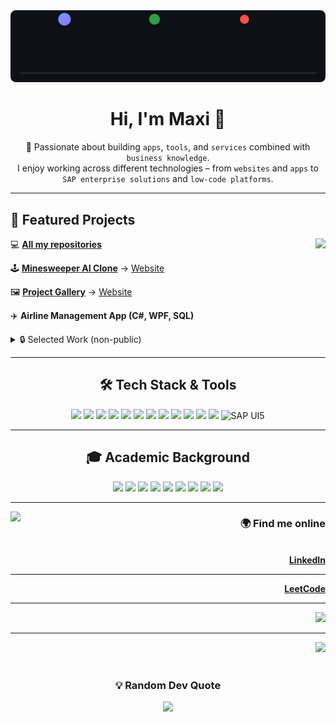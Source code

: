 <img src="assets/falling-balls.svg" alt="falling balls animation" />

<h1 align="center">Hi, I'm Maxi 👋</h1>
<p align="center">
  🚀 Passionate about building <code>apps</code>, <code>tools</code>, and <code>services</code> combined with <code>business knowledge</code>.<br>
  I enjoy working across different technologies – from <code>websites</code> and <code>apps</code> to <code>SAP enterprise solutions</code> and <code>low-code platforms</code>.
</p>

<hr>

<h2 align="left">📂 Featured Projects</h2>

<img align="right" src="https://github-readme-stats.vercel.app/api/top-langs/?username=Maximilian2306&layout=compact&theme=radical" />

<div align="left">
  <p>💻 <a href="https://github.com/Maximilian2306?tab=repositories"><b>All my repositories</b></a></p>
  <p>🕹️ <a href="https://github.com/Maximilian2306/Minesweeper_AI_v2"><b>Minesweeper AI Clone</b></a> → <a href="https:/maximilian2306.github.io/Minesweeper_AI_v2">Website</a></p>  
  <p>🖼️ <a href="https://github.com/Maximilian2306/Project-Gallery"><b>Project Gallery</b></a> → <a href="https://maximilian2306.github.io/Project-Gallery">Website</a></p>  
  <p>✈️ <b>Airline Management App (C#, WPF, SQL)</b></p>  
</div>

<details>
  <summary>🔒 Selected Work (non-public)</summary>
<br>
  <ul>
    <li><code>SAP UI5 Document Scanner</code> → Built with SAP BAS, enabled scanning, uploading and managing documents (10 months, team project)</li>
    <li><code>Low-Code Customer Management App</code> → Queue management with QR registration and external system Integration (Excel) (4 months, technical architect & UI dev)</li>
    <li><code>Cinema Management App</code> → Desktop app with database Integration built with C#, WPF and SQL (2 month, university project)</li>
    <li><code>Process Modeling (ARIS Connect)</code> → Created and managed business process models (EPK) (university project, team lead)</li>
  </ul>
</details>

<hr>

<h2 align="center">🛠️ Tech Stack & Tools</h2>
<div align="center">
  <!-- Languages -->
  <img src="https://cdn.jsdelivr.net/gh/devicons/devicon/icons/java/java-original.svg" width="40"/>
  <img src="https://cdn.jsdelivr.net/gh/devicons/devicon/icons/csharp/csharp-original.svg" width="40"/>
  <img src="https://cdn.jsdelivr.net/gh/devicons/devicon/icons/javascript/javascript-original.svg" width="40"/>
  <img src="https://cdn.jsdelivr.net/gh/devicons/devicon/icons/r/r-original.svg" width="40"/>
  <img src="https://cdn.jsdelivr.net/gh/devicons/devicon@latest/icons/azuresqldatabase/azuresqldatabase-original.svg" width="40"/>

  <!-- Web & Frameworks -->
  <img src="https://cdn.jsdelivr.net/gh/devicons/devicon/icons/html5/html5-original.svg" width="40"/>
  <img src="https://cdn.jsdelivr.net/gh/devicons/devicon/icons/css3/css3-original.svg" width="40"/>
  <img src="https://cdn.jsdelivr.net/gh/devicons/devicon/icons/react/react-original.svg" width="40"/>

  <!-- Tools -->
  <img src="https://cdn.jsdelivr.net/gh/devicons/devicon/icons/git/git-original.svg" width="40"/>
  <img src="https://cdn.jsdelivr.net/gh/devicons/devicon/icons/postman/postman-original.svg" width="40"/>
  <img src="https://cdn.jsdelivr.net/gh/devicons/devicon/icons/figma/figma-original.svg" width="40"/>
  <img src="https://cdn.jsdelivr.net/gh/devicons/devicon/icons/windows8/windows8-original.svg" width="40"/>
  <img src="https://upload.wikimedia.org/wikipedia/commons/5/59/SAP_2011_logo.svg" width="80" title="SAP UI5"/>
</div>

<hr>

<h2 align="center">🎓 Academic Background</h2>
<div align="center">
<img src="https://img.shields.io/badge/Software%20Development-BD93F9?style=for-the-badge&logo=github&logoColor=black" />
<img src="https://img.shields.io/badge/Object--Oriented%20Programming-FF8C00?style=for-the-badge&logo=java&logoColor=black" />
<img src="https://img.shields.io/badge/Databases-DC143C?style=for-the-badge&logo=mysql&logoColor=black" />
<img src="https://img.shields.io/badge/Web%20Development-228B22?style=for-the-badge&logo=html5&logoColor=black" />
<img src="https://img.shields.io/badge/Software%20Engineering-9370DB?style=for-the-badge&logo=visualstudio&logoColor=black" />
<img src="https://img.shields.io/badge/GUI%20Development-FF69B4?style=for-the-badge&logo=windows&logoColor=black" />
<img src="https://img.shields.io/badge/Agile%20Methods-20B2AA?style=for-the-badge&logo=scrumalliance&logoColor=black" />
<img src="https://img.shields.io/badge/Scrum-FFA500?style=for-the-badge&logo=trello&logoColor=black" />
<img src="https://img.shields.io/badge/Project%20Management-32CD32?style=for-the-badge&logo=asana&logoColor=black" />

</div>

<hr>

<img align="left" src="https://leetcard.jacoblin.cool/Maxi_Lead_Coder?theme=dark&ext=heatmap" />

<div align="right">
  <h3 align="right">🌍 Find me online</h3> <br>
  <a href="https://www.linkedin.com/in/maximilian-hahn-2306aabc"><b>LinkedIn</b></a><hr>
  <a href="https://leetcode.com/u/Maxi_Lead_Coder/"><b>LeetCode</b></a><hr>
  <a href="https://www.buymeacoffee.com/Maximilian2306">
    <img src="https://img.shields.io/badge/-Buy%20Me%20a%20Coffee-orange?logo=buy-me-a-coffee&logoColor=white" />
  </a><hr>
  <img src="https://komarev.com/ghpvc/?username=Maximilian2306" />
</div>

<br>

<h3 align="center">💡 Random Dev Quote</h3>
<div align="center">
  <img src="https://quotes-github-readme.vercel.app/api?type=horizontal&theme=dark"/>
</div>


<!--
---

## ⏱️ Wakatime Coding Stats
[![wakatime](https://wakatime.com/badge/user/Maximilian2306.svg)](https://wakatime.com/@Maximilian2306)
-->

<!---
Maximilian2306/Maximilian2306 is a ✨ special ✨ repository because its `README.md` (this file) appears on your GitHub profile.
You can click the Preview link to take a look at your changes.
--->
